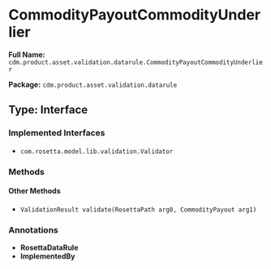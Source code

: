 # CommodityPayoutCommodityUnderlier

**Full Name:** `cdm.product.asset.validation.datarule.CommodityPayoutCommodityUnderlier`

**Package:** `cdm.product.asset.validation.datarule`

## Type: Interface

### Implemented Interfaces

- `com.rosetta.model.lib.validation.Validator`

### Methods

#### Other Methods

- `ValidationResult validate(RosettaPath arg0, CommodityPayout arg1)`

### Annotations

- **RosettaDataRule**
- **ImplementedBy**

